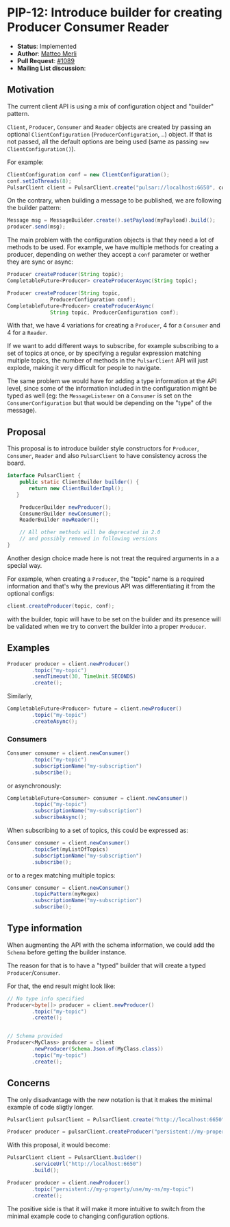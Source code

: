 # PIP-12: Introduce builder for creating Producer Consumer Reader

* **Status**: Implemented
* **Author**: [Matteo Merli](https://github.com/merlimat)
* **Pull Request**: [#1089](https://github.com/apache/incubator-pulsar/pull/1089)
* **Mailing List discussion**:

## Motivation

The current client API is using a mix of configuration object and "builder"
pattern.

`Client`, `Producer`, `Consumer` and `Reader` objects are created by passing
an optional `ClientConfiguration` (`ProducerConfiguration`, ..) object. If that
is not passed, all the default options are being used (same as passing
`new ClientConfiguration()`).

For example:
```java
ClientConfiguration conf = new ClientConfiguration();
conf.setIoThreads(8);
PulsarClient client = PulsarClient.create("pulsar://localhost:6650", conf);
```

On the contrary, when building a message to be published, we are following the
builder pattern:

```java
Message msg = MessageBuilder.create().setPayload(myPayload).build();
producer.send(msg);
```

The main problem with the configuration objects is that they need a lot of
methods to be used. For example, we have multiple methods for creating a
producer, depending on wether they accept a `conf` parameter or wether they
are sync or async:

```java
Producer createProducer(String topic);
CompletableFuture<Producer> createProducerAsync(String topic);

Producer createProducer(String topic,
              ProducerConfiguration conf);
CompletableFuture<Producer> createProducerAsync(
              String topic, ProducerConfiguration conf);
```

With that, we have 4 variations for creating a `Producer`, 4 for a `Consumer`
and 4 for a `Reader`.

If we want to add different ways to subscribe, for example subscribing to
a set of topics at once, or by specifying a regular expression matching
multiple topics, the number of methods in the `PulsarClient` API will just
explode, making it very difficult for people to navigate.

The same problem we would have for adding a type information at the API
level, since some of the information included in the configuration might
be typed as well (eg: the `MessageListener` on a `Consumer` is set on the
`ConsumerConfiguration` but that would be depending on the "type" of the
message).

## Proposal

This proposal is to introduce builder style constructors for `Producer`,
`Consumer`, `Reader` and also `PulsarClient` to have consistency across the
board.

```java
interface PulsarClient {
    public static ClientBuilder builder() {
       return new ClientBuilderImpl();
   }

    ProducerBuilder newProducer();
    ConsumerBuilder newConsumer();
    ReaderBuilder newReader();

    // All other methods will be deprecated in 2.0
    // and possibly removed in following versions
}
```

Another design choice made here is not treat the required arguments in a
a special way.

For example, when creating a `Producer`, the "topic" name is a required
information and that's why the previous API was differentiating it from
the optional configs:


```java
client.createProducer(topic, conf);
```

with the builder, topic will have to be set on the builder and its presence
will be validated when we try to convert the builder into a proper `Producer`.

## Examples

```java
Producer producer = client.newProducer()
        .topic("my-topic")
        .sendTimeout(30, TimeUnit.SECONDS)
        .create();
```

Similarly,

```java
CompletableFuture<Producer> future = client.newProducer()
        .topic("my-topic")
        .createAsync();
```


### Consumers

```java
Consumer consumer = client.newConsumer()
        .topic("my-topic")
        .subscriptionName("my-subscription")
        .subscribe();
```

or asynchronously:

```java
CompletableFuture<Consumer> consumer = client.newConsumer()
        .topic("my-topic")
        .subscriptionName("my-subscription")
        .subscribeAsync();
```

When subscribing to a set of topics, this could be expressed
as:

```java
Consumer consumer = client.newConsumer()
        .topicSet(myListOfTopics)
        .subscriptionName("my-subscription")
        .subscribe();
```

or to a regex matching multiple topics:

```java
Consumer consumer = client.newConsumer()
        .topicPattern(myRegex)
        .subscriptionName("my-subscription")
        .subscribe();
```

## Type information

When augmenting the API with the schema information, we could add the
`Schema` before getting the builder instance.

The reason for that is to have a "typed" builder that will create a
typed `Producer`/`Consumer`.

For that, the end result might look like:

```java
// No type info specified
Producer<byte[]> producer = client.newProducer()
        .topic("my-topic")
        .create();


// Schema provided
Producer<MyClass> producer = client
        .newProducer(Schema.Json.of(MyClass.class))
        .topic("my-topic")
        .create();
```

## Concerns

The only disadvantage with the new notation is that it makes the minimal
example of code sligtly longer.

```java
PulsarClient pulsarClient = PulsarClient.create("http://localhost:6650");

Producer producer = pulsarClient.createProducer("persistent://my-property/use/my-ns/my-topic");
```

With this proposal, it would become:

```java
PulsarClient client = PulsarClient.builder()
        .serviceUrl("http://localhost:6650")
        .build();

Producer producer = client.newProducer()
        .topic("persistent://my-property/use/my-ns/my-topic")
        .create();
```

The positive side is that it will make it more intuitive to switch from
the minimal example code to changing configuration options.
